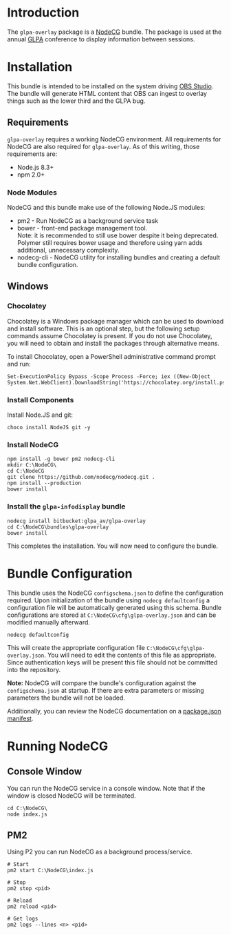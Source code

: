 # Introduction

The `glpa-overlay` package is a [NodeCG](http://github.com/nodecg/nodecg) bundle.  The package is used at the annual [GLPA](https://www.glpa.org) conference to display information between sessions.


# Installation
This bundle is intended to be installed on the system driving [OBS Studio](http://www.obsproject.com).  The bundle will generate HTML content that OBS can ingest to overlay things such as the lower third and the GLPA bug.

## Requirements
`glpa-overlay` requires a working NodeCG environment.  All requirements for NodeCG are also required for `glpa-overlay`.  As of this writing, those requirements are:

* Node.js 8.3+
* npm 2.0+

### Node Modules
NodeCG and this bundle make use of the following Node.JS modules:

* pm2 - Run NodeCG as a background service task
* bower - front-end package management tool.  
  Note: it is recommended to still use bower despite it being deprecated.  Polymer still requires bower usage and therefore using yarn adds additional, unnecessary complexity.
* nodecg-cli - NodeCG utility for installing bundles and creating a default bundle configuration.


## Windows
### Chocolatey
Chocolatey is a Windows package manager which can be used to download and install software.  This is an optional step, but the following setup commands assume Chocolatey is present.  If you do not use Chocolatey, you will need to obtain and install the packages through alternative means.

To install Chocolatey, open a PowerShell administrative command prompt and run:

```
Set-ExecutionPolicy Bypass -Scope Process -Force; iex ((New-Object System.Net.WebClient).DownloadString('https://chocolatey.org/install.ps1'))
```

### Install Components
Install Node.JS and git:

```
choco install NodeJS git -y
```

### Install NodeCG
```
npm install -g bower pm2 nodecg-cli
mkdir C:\NodeCG\
cd C:\NodeCG
git clone https://github.com/nodecg/nodecg.git .
npm install --production
bower install
```

### Install the `glpa-infodisplay` bundle
```
nodecg install bitbucket:glpa_av/glpa-overlay
cd C:\NodeCG\bundles\glpa-overlay
bower install
```

This completes the installation.  You will now need to configure the bundle.

# Bundle Configuration
This bundle uses the NodeCG `configschema.json` to define the configuration required.  Upon initialization of the bundle using `nodecg defaultconfig` a configuration file will be automatically generated using this schema.  Bundle configurations are stored at `C:\NodeCG\cfg\glpa-overlay.json` and can be modified manually afterward.

```
nodecg defaultconfig
```

This will create the appropriate configuration file `C:\NodeCG\cfg\glpa-overlay.json`.  You will need to edit the contents of this file as appropriate.  Since authentication keys will be present this file should not be committed into the repository.

**Note:** NodeCG will compare the bundle's configuration against the `configschema.json` at startup.  If there are extra parameters or missing parameters the bundle will not be loaded.

Additionally, you can review the NodeCG documentation on a [package.json manifest](https://nodecg.com/tutorial-5_manifest.html).

# Running NodeCG
## Console Window
You can run the NodeCG service in a console window.  Note that if the window is closed NodeCG will be terminated.

```
cd C:\NodeCG\
node index.js
```

## PM2
Using P2 you can run NodeCG as a background process/service.

```
# Start
pm2 start C:\NodeCG\index.js

# Stop
pm2 stop <pid>

# Reload
pm2 reload <pid>

# Get logs
pm2 logs --lines <n> <pid>
```